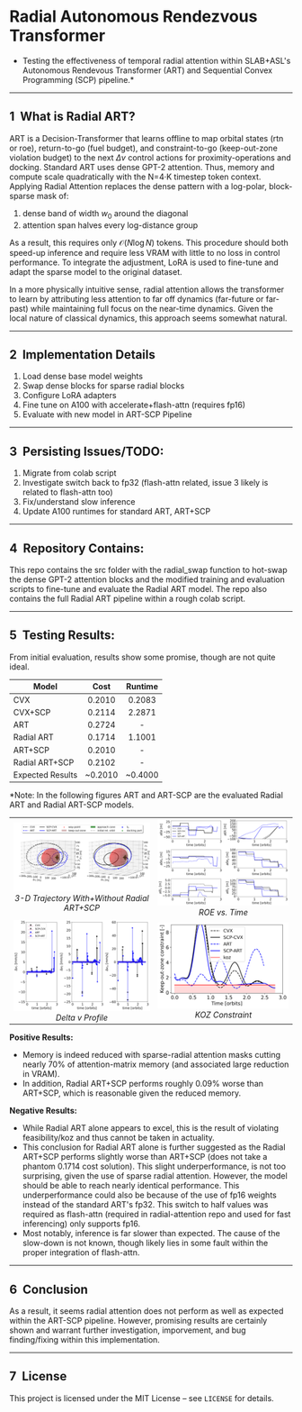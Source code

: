 # Radial Autonomous Rendezvous Transformer
* Testing the effectiveness of temporal radial attention within SLAB+ASL's Autonomous Rendevous Transformer (ART) and Sequential Convex Programming (SCP) pipeline.*

---

## 1  What is Radial ART?

ART is a Decision-Transformer that learns offline to map orbital states (rtn or roe), return-to-go (fuel budget), and constraint-to-go (keep-out-zone violation budget) to the next $`\Delta v`$ control actions for proximity-operations and docking. Standard ART uses dense GPT-2 attention. Thus, memory and compute scale quadratically with the N=4·K timestep token context. Applying Radial Attention replaces the dense pattern with a log-polar, block-sparse mask of:

1. dense band of width $`w_0`$ around the diagonal 
2. attention span halves every log-distance group 
        
As a result, this requires only $`\mathcal{O} (N \log N )`$ tokens. This procedure should both speed-up inference and require less VRAM with little to no loss in control performance. To integrate the adjustment, LoRA is used to fine-tune and adapt the sparse model to the original dataset.

In a more physically intuitive sense, radial attention allows the transformer to learn by attributing less attention to far off dynamics (far-future or far-past) while maintaining full focus on the near-time dynamics. Given the local nature of classical dynamics, this approach seems somewhat natural.

---

## 2  Implementation Details

1. Load dense base model weights
2. Swap dense blocks for sparse radial blocks
3. Configure LoRA adapters
4. Fine tune on A100 with accelerate+flash-attn (requires fp16)
5. Evaluate with new model in ART-SCP Pipeline

---

## 3  Persisting Issues/TODO:

1. Migrate from colab script
2. Investigate switch back to fp32 (flash-attn related, issue 3 likely is related to flash-attn too)
3. Fix/understand slow inference 
4. Update A100 runtimes for standard ART, ART+SCP

---

## 4  Repository Contains:

This repo contains the src folder with the radial_swap function to hot-swap the dense GPT-2 attention blocks and the modified training and evaluation scripts to fine-tune and evaluate the Radial ART model. The repo also contains the full Radial ART pipeline within a rough colab script.

---

## 5  Testing Results:

From initial evaluation, results show some promise, though are not quite ideal.

| Model          |   Cost   |  Runtime |
|----------------|:--------:|:--------:|
|       CVX      |  0.2010  |  0.2083  |
|     CVX+SCP    |  0.2114  |  2.2871  |
|       ART      |  0.2724  |    -     |
|   Radial ART   |  0.1714  |  1.1001  |
|     ART+SCP    |  0.2010  |    -     |
| Radial ART+SCP |  0.2102  |    -     |
|Expected Results| ~0.2010  |  ~0.4000 |

*Note: In the following figures ART and ART-SCP are the evaluated Radial ART and Radial ART-SCP models.

<table>
  <tr>
    <td align="center">
      <img src="radial_art_results/figures/pos_3d_split.png" width="400"><br>
      <em>3-D Trajectory With+Without Radial ART+SCP</em>
    </td>
    <td align="center">
      <img src="radial_art_results/figures/roe_vs_time.png" width="400"><br>
      <em>ROE vs. Time</em>
    </td>
  </tr>
  <tr>
    <td align="center">
      <img src="radial_art_results/figures/delta_v.png" width="400"><br>
      <em>Delta v Profile</em>
    </td>
    <td align="center">
      <img src="radial_art_results/figures/koz_constr_v2.png" width="400"><br>
      <em>KOZ Constraint</em>
    </td>
  </tr>
</table>

**Positive Results:**
- Memory is indeed reduced with sparse-radial attention masks cutting nearly 70% of attention-matrix memory (and associated large reduction in VRAM). 
- In addition, Radial ART+SCP performs roughly 0.09% worse than ART+SCP, which is reasonable given the reduced memory.

**Negative Results:**
- While Radial ART alone appears to excel, this is the result of violating feasibility/koz and thus cannot be taken in actuality. 
- This conclusion for Radial ART alone is further suggested as the Radial ART+SCP performs slightly worse than ART+SCP (does not take a phantom 0.1714 cost solution). This slight underperformance, is not too surprising, given the use of sparse radial attention. However, the model should be able to reach nearly identical performance. This underperformance could also be because of the use of fp16 weights instead of the standard ART's fp32. This switch to half values was required as flash-attn (required in radial-attention repo and used for fast inferencing) only supports fp16.
 - Most notably, inference is far slower than expected. The cause of the slow-down is not known, though likely lies in some fault within the proper integration of flash-attn.
 
 ---
 
## 6  Conclusion
As a result, it seems radial attention does not perform as well as expected within the ART-SCP pipeline. However, promising results are certainly shown and warrant further investigation, imporvement, and bug finding/fixing within this implementation.

---

## 7  License

This project is licensed under the MIT License – see `LICENSE` for details.

